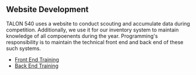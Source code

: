## Website Development
TALON 540 uses a website to conduct scouting and accumulate data during competition. Additionally, we use it for our inventory system to maintain knowledge of all compoenents during the year. Programming's responsibility is to maintain the technical front end and back end of these such systems. 
- [Front End Training](https://github.com/Talon540Programming/Front-End-Training)
- [Back End Training](https://github.com/Talon540Programming/Back-End-Training)
